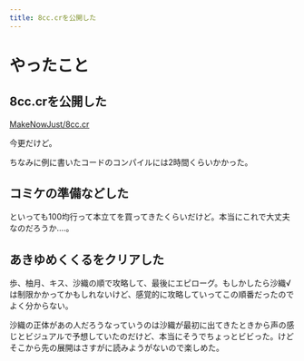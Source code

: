 ```yaml
---
title: 8cc.crを公開した
---
```


<script async src="//cdn.embedly.com/widgets/platform.js"></script>

# やったこと

## 8cc.crを公開した

<a class="embedly-card" href="https://github.com/MakeNowJust/8cc.cr">MakeNowJust/8cc.cr</a>

今更だけど。

ちなみに例に書いたコードのコンパイルには2時間くらいかかった。

## コミケの準備などした

といっても100均行って本立てを買ってきたくらいだけど。本当にこれで大丈夫なのだろうか‥‥。

## あきゆめくくるをクリアした

歩、柚月、キス、沙織の順で攻略して、最後にエピローグ。もしかしたら沙織√は制限かかってかもしれないけど、感覚的に攻略していってこの順番だったのでよく分からない。

沙織の正体があの人だろうなっていうのは沙織が最初に出てきたときから声の感じとビジュアルで予想していたのだけど、本当にそうでちょっとビビった。けどそこから先の展開はさすがに読みようがないので楽しめた。
